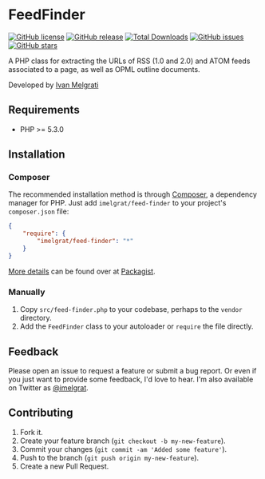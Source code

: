 FeedFinder
==================

[![GitHub license](https://img.shields.io/github/license/imelgrat/feed-finder.svg?style=flat-square)](https://github.com/imelgrat/feed-finder/blob/master/LICENSE)
[![GitHub release](https://img.shields.io/github/release/imelgrat/feed-finder.svg?style=flat-square)](https://github.com/imelgrat/feed-finder/releases)
[![Total Downloads](https://poser.pugx.org/imelgrat/feed-finder/downloads)](https://packagist.org/packages/imelgrat/feed-finder)
[![GitHub issues](https://img.shields.io/github/issues/imelgrat/feed-finder.svg?style=flat-square)](https://github.com/imelgrat/feed-finder/issues)
[![GitHub stars](https://img.shields.io/github/stars/imelgrat/feed-finder.svg?style=flat-square)](https://github.com/imelgrat/feed-finder/stargazers)

A PHP class for extracting the URLs of RSS (1.0 and 2.0) and ATOM feeds associated to a page, as well as OPML outline documents. 

Developed by [Ivan Melgrati](https://imelgrat.me) 

Requirements
------------

*   PHP >= 5.3.0

Installation
------------

### Composer

The recommended installation method is through
[Composer](http://getcomposer.org/), a dependency manager for PHP. Just add
`imelgrat/feed-finder` to your project's `composer.json` file:

```json
{
    "require": {
        "imelgrat/feed-finder": "*"
    }
}
```

[More details](http://packagist.org/packages/imelgrat/feed-finder) can
be found over at [Packagist](http://packagist.org).

### Manually

1.  Copy `src/feed-finder.php` to your codebase, perhaps to the `vendor`
    directory.
2.  Add the `FeedFinder` class to your autoloader or `require` the file
    directly.

Feedback
--------

Please open an issue to request a feature or submit a bug report. Or even if
you just want to provide some feedback, I'd love to hear. I'm also available on
Twitter as [@imelgrat](https://twitter.com/imelgrat).

Contributing
------------

1.  Fork it.
2.  Create your feature branch (`git checkout -b my-new-feature`).
3.  Commit your changes (`git commit -am 'Added some feature'`).
4.  Push to the branch (`git push origin my-new-feature`).
5.  Create a new Pull Request.
